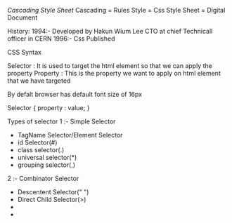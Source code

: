 _Cascading Style Sheet_
Cascading = Rules
Style = Css Style
Sheet = Digital Document

History:
1994:- Developed by Hakun Wium Lee CTO at chief Technicall officer in CERN
1996:- Css Published

CSS Syntax

Selector : It is used to target the html element so that we can apply the property
Property : This is the property we want to apply on html element that we have targeted

By defalt browser has default font size of 16px

Selector {
property : value;
}


Types of selector 
1 :- Simple Selector 

- TagName Selector/Element Selector
- id Selector(#)
- class selector(.)
- universal selector(*)
- grouping selector(,)


2 :- Combinator Selector

- Descentent Selector(" ")
- Direct Child Selector(>)
- 
- 